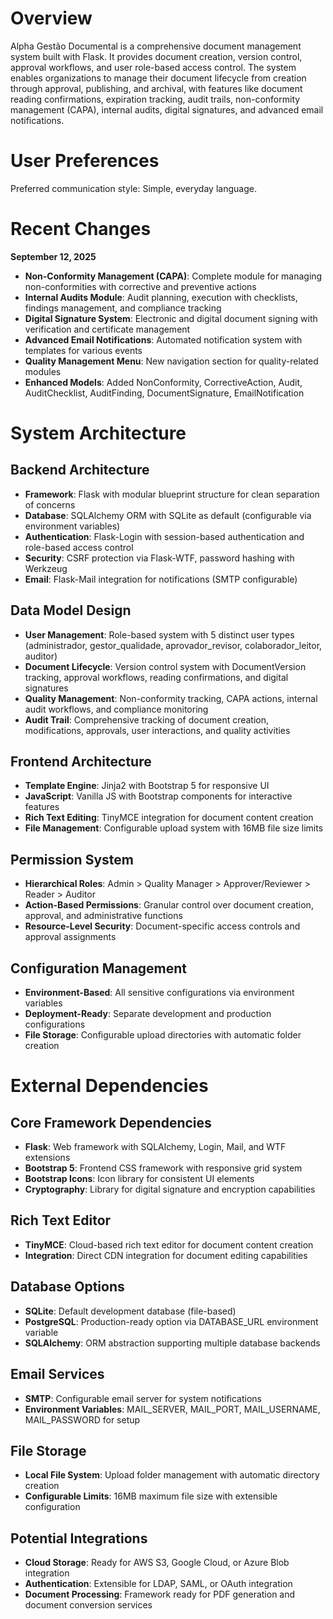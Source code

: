 # Overview

Alpha Gestão Documental is a comprehensive document management system built with Flask. It provides document creation, version control, approval workflows, and user role-based access control. The system enables organizations to manage their document lifecycle from creation through approval, publishing, and archival, with features like document reading confirmations, expiration tracking, audit trails, non-conformity management (CAPA), internal audits, digital signatures, and advanced email notifications.

# User Preferences

Preferred communication style: Simple, everyday language.

# Recent Changes

**September 12, 2025**
- **Non-Conformity Management (CAPA)**: Complete module for managing non-conformities with corrective and preventive actions
- **Internal Audits Module**: Audit planning, execution with checklists, findings management, and compliance tracking
- **Digital Signature System**: Electronic and digital document signing with verification and certificate management
- **Advanced Email Notifications**: Automated notification system with templates for various events
- **Quality Management Menu**: New navigation section for quality-related modules
- **Enhanced Models**: Added NonConformity, CorrectiveAction, Audit, AuditChecklist, AuditFinding, DocumentSignature, EmailNotification

# System Architecture

## Backend Architecture
- **Framework**: Flask with modular blueprint structure for clean separation of concerns
- **Database**: SQLAlchemy ORM with SQLite as default (configurable via environment variables)
- **Authentication**: Flask-Login with session-based authentication and role-based access control
- **Security**: CSRF protection via Flask-WTF, password hashing with Werkzeug
- **Email**: Flask-Mail integration for notifications (SMTP configurable)

## Data Model Design
- **User Management**: Role-based system with 5 distinct user types (administrador, gestor_qualidade, aprovador_revisor, colaborador_leitor, auditor)
- **Document Lifecycle**: Version control system with DocumentVersion tracking, approval workflows, reading confirmations, and digital signatures
- **Quality Management**: Non-conformity tracking, CAPA actions, internal audit workflows, and compliance monitoring
- **Audit Trail**: Comprehensive tracking of document creation, modifications, approvals, user interactions, and quality activities

## Frontend Architecture
- **Template Engine**: Jinja2 with Bootstrap 5 for responsive UI
- **JavaScript**: Vanilla JS with Bootstrap components for interactive features
- **Rich Text Editing**: TinyMCE integration for document content creation
- **File Management**: Configurable upload system with 16MB file size limits

## Permission System
- **Hierarchical Roles**: Admin > Quality Manager > Approver/Reviewer > Reader > Auditor
- **Action-Based Permissions**: Granular control over document creation, approval, and administrative functions
- **Resource-Level Security**: Document-specific access controls and approval assignments

## Configuration Management
- **Environment-Based**: All sensitive configurations via environment variables
- **Deployment-Ready**: Separate development and production configurations
- **File Storage**: Configurable upload directories with automatic folder creation

# External Dependencies

## Core Framework Dependencies
- **Flask**: Web framework with SQLAlchemy, Login, Mail, and WTF extensions
- **Bootstrap 5**: Frontend CSS framework with responsive grid system
- **Bootstrap Icons**: Icon library for consistent UI elements
- **Cryptography**: Library for digital signature and encryption capabilities

## Rich Text Editor
- **TinyMCE**: Cloud-based rich text editor for document content creation
- **Integration**: Direct CDN integration for document editing capabilities

## Database Options
- **SQLite**: Default development database (file-based)
- **PostgreSQL**: Production-ready option via DATABASE_URL environment variable
- **SQLAlchemy**: ORM abstraction supporting multiple database backends

## Email Services
- **SMTP**: Configurable email server for system notifications
- **Environment Variables**: MAIL_SERVER, MAIL_PORT, MAIL_USERNAME, MAIL_PASSWORD for setup

## File Storage
- **Local File System**: Upload folder management with automatic directory creation
- **Configurable Limits**: 16MB maximum file size with extensible configuration

## Potential Integrations
- **Cloud Storage**: Ready for AWS S3, Google Cloud, or Azure Blob integration
- **Authentication**: Extensible for LDAP, SAML, or OAuth integration
- **Document Processing**: Framework ready for PDF generation and document conversion services